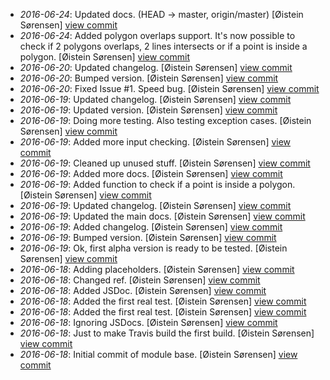 * _2016-06-24_: Updated docs. (HEAD -> master, origin/master) [Øistein Sørensen] <a href="http://github.com/5orenso/geo-lib/commit/01e573a6fe67b38d29e8d5d2f4d5a63b340c6990">view commit</a>
* _2016-06-24_: Added polygon overlaps support. It's now possible to check if 2 polygons overlaps, 2 lines intersects or if a point is inside a polygon. [Øistein Sørensen] <a href="http://github.com/5orenso/geo-lib/commit/12625448cfae75f3f73be1bc0096f56d379d7277">view commit</a>
* _2016-06-20_: Updated changelog. [Øistein Sørensen] <a href="http://github.com/5orenso/geo-lib/commit/e63e1bf8ee45d3fd83abe40f82cf22710587e11a">view commit</a>
* _2016-06-20_: Bumped version. [Øistein Sørensen] <a href="http://github.com/5orenso/geo-lib/commit/269735c0649876c4adf602afb4e8cf6cf6d303dc">view commit</a>
* _2016-06-20_: Fixed Issue #1. Speed bug. [Øistein Sørensen] <a href="http://github.com/5orenso/geo-lib/commit/d9f92e5bb92a4530e4a716c74cbfa4426f9c8545">view commit</a>
* _2016-06-19_: Updated changelog. [Øistein Sørensen] <a href="http://github.com/5orenso/geo-lib/commit/be8ef562098db51852cb98daca154c1fc2dd3fec">view commit</a>
* _2016-06-19_: Updated version. [Øistein Sørensen] <a href="http://github.com/5orenso/geo-lib/commit/cfa79d01b02c84a29fc3dad8db462e98a164f5d3">view commit</a>
* _2016-06-19_: Doing more testing. Also testing exception cases. [Øistein Sørensen] <a href="http://github.com/5orenso/geo-lib/commit/fc1cf8f4314777e9aef445f5be1c7a49f63b68d2">view commit</a>
* _2016-06-19_: Added more input checking. [Øistein Sørensen] <a href="http://github.com/5orenso/geo-lib/commit/6addcba5556a310bbb4af54844435d4a57426093">view commit</a>
* _2016-06-19_: Cleaned up unused stuff. [Øistein Sørensen] <a href="http://github.com/5orenso/geo-lib/commit/152988c4709956c30bf6a07b9457c01d734a6336">view commit</a>
* _2016-06-19_: Added more docs. [Øistein Sørensen] <a href="http://github.com/5orenso/geo-lib/commit/7aa7d58c44f037efe0ea352f43634c60c775664c">view commit</a>
* _2016-06-19_: Added function to check if a point is inside a polygon. [Øistein Sørensen] <a href="http://github.com/5orenso/geo-lib/commit/885004070cb0a4102712c1bd0cad79f1db59090a">view commit</a>
* _2016-06-19_: Updated changelog. [Øistein Sørensen] <a href="http://github.com/5orenso/geo-lib/commit/9e7df9916cc170989d65a47a8e0cda5dad8c6b77">view commit</a>
* _2016-06-19_: Updated the main docs. [Øistein Sørensen] <a href="http://github.com/5orenso/geo-lib/commit/a171ffc59f861201b5fb9378e5b0daea43396d37">view commit</a>
* _2016-06-19_: Added changelog. [Øistein Sørensen] <a href="http://github.com/5orenso/geo-lib/commit/f1129dce007cdaf9cff99dcc8050186d6d58fa6c">view commit</a>
* _2016-06-19_: Bumped version. [Øistein Sørensen] <a href="http://github.com/5orenso/geo-lib/commit/3db04ea427e9afdd8e64822a69275d712aaf6559">view commit</a>
* _2016-06-19_: Ok, first alpha version is ready to be tested. [Øistein Sørensen] <a href="http://github.com/5orenso/geo-lib/commit/4ad0a0b9dd1416842d4d81b46db10a266e05e1d5">view commit</a>
* _2016-06-18_: Adding placeholders. [Øistein Sørensen] <a href="http://github.com/5orenso/geo-lib/commit/68f8917a32afea209189526e09900604556067b8">view commit</a>
* _2016-06-18_: Changed ref. [Øistein Sørensen] <a href="http://github.com/5orenso/geo-lib/commit/190ec5108fa762c865c05973eee8d1c0fa952903">view commit</a>
* _2016-06-18_: Added JSDoc. [Øistein Sørensen] <a href="http://github.com/5orenso/geo-lib/commit/f651e394fee37dd9315eae09446606450b9ce640">view commit</a>
* _2016-06-18_: Added the first real test. [Øistein Sørensen] <a href="http://github.com/5orenso/geo-lib/commit/5555e0610c9e906a37d15b8548d08383a4638c0b">view commit</a>
* _2016-06-18_: Added the first real test. [Øistein Sørensen] <a href="http://github.com/5orenso/geo-lib/commit/53db975256f4b03cd9166c6ebd26b2a8c3bc3f2e">view commit</a>
* _2016-06-18_: Ignoring JSDocs. [Øistein Sørensen] <a href="http://github.com/5orenso/geo-lib/commit/8a657346694f3c8eb306f62474ae24760796bd16">view commit</a>
* _2016-06-18_: Just to make Travis build the first build. [Øistein Sørensen] <a href="http://github.com/5orenso/geo-lib/commit/2ee0a22e7f6d8d0592f860cc7b4a641918f4454b">view commit</a>
* _2016-06-18_: Initial commit of module base. [Øistein Sørensen] <a href="http://github.com/5orenso/geo-lib/commit/3666c482e5403f0d4523d93ac48668607b560ad6">view commit</a>